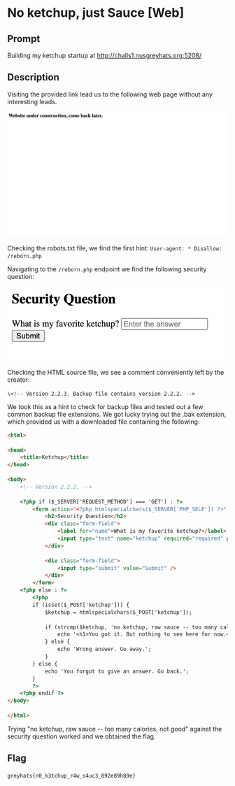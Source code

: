 # No ketchup, just Sauce [Web]

## Prompt 
Building my ketchup startup at http://challs1.nusgreyhats.org:5208/

## Description
Visiting the provided link lead us to the following web page without any interesting leads. 

![image of web page](./screenshots/home-page.png)

Checking the robots.txt file, we find the first hint: 
`User-agent: *
Disallow: /reborn.php`

Navigating to the `/reborn.php` endpoint we find the following security question: 

![image of security question](./screenshots/security-question.png)

Checking the HTML source file, we see a comment conveniently left by the creator:

`\<!-- Version 2.2.3. Backup file contains version 2.2.2. -->`

We took this as a hint to check for backup files and tested out a few common backup file extensions. We got lucky trying out the .bak extension, which provided us with a downloaded file containing the following: 

```` html
<html>

<head>
	<title>Ketchup</title>
</head>

<body>
	<!-- Version 2.2.2. -->

	<?php if ($_SERVER['REQUEST_METHOD'] === 'GET') : ?>
		<form action="<?php htmlspecialchars($_SERVER['PHP_SELF']) ?>" method="post">
			<h2>Security Question</h2>
			<div class="form-field">
				<label for="name">What is my favorite ketchup?</label>
				<input type="text" name="ketchup" required="required" placeholder="Enter the answer" />
			</div>

			<div class="form-field">
				<input type="submit" value="Submit" />
			</div>
		</form>
	<?php else : ?>
		<?php
		if (isset($_POST['ketchup'])) {
			$ketchup = htmlspecialchars($_POST['ketchup']);

			if (strcmp($ketchup, 'no ketchup, raw sauce -- too many calories, not good') == 0) {
				echo '<h1>You got it. But nothing to see here for now.</h1>';
			} else {
				echo 'Wrong answer. Go away.';
			}
		} else {
			echo 'You forgot to give an answer. Go back.';
		}
		?>
	<?php endif ?>
</body>

</html>
````

Trying "no ketchup, raw sauce -- too many calories, not good" against the security question worked and we obtained the flag.

## Flag
`greyhats{n0_k3tchup_r4w_s4uc3_892e89h89e}`